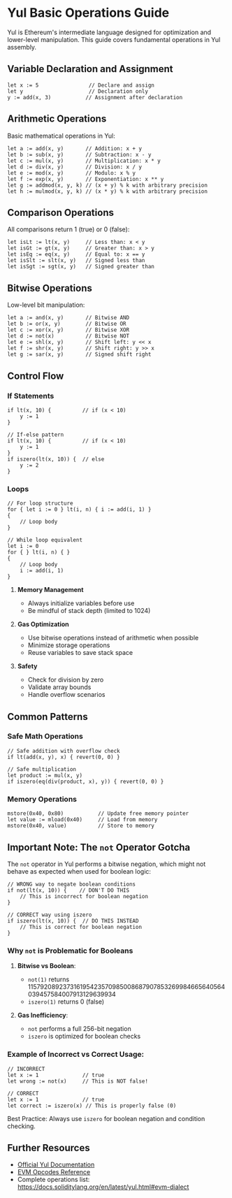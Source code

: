 # Yul Basic Operations Guide

Yul is Ethereum's intermediate language designed for optimization and lower-level manipulation. This guide covers fundamental operations in Yul assembly.

## Variable Declaration and Assignment

```solidity
let x := 5                // Declare and assign
let y                     // Declaration only
y := add(x, 3)           // Assignment after declaration
```

## Arithmetic Operations

Basic mathematical operations in Yul:

```solidity
let a := add(x, y)       // Addition: x + y
let b := sub(x, y)       // Subtraction: x - y
let c := mul(x, y)       // Multiplication: x * y
let d := div(x, y)       // Division: x / y
let e := mod(x, y)       // Modulo: x % y
let f := exp(x, y)       // Exponentiation: x ** y
let g := addmod(x, y, k) // (x + y) % k with arbitrary precision
let h := mulmod(x, y, k) // (x * y) % k with arbitrary precision
```

## Comparison Operations

All comparisons return 1 (true) or 0 (false):

```solidity
let isLt := lt(x, y)     // Less than: x < y
let isGt := gt(x, y)     // Greater than: x > y
let isEq := eq(x, y)     // Equal to: x == y
let isSlt := slt(x, y)   // Signed less than
let isSgt := sgt(x, y)   // Signed greater than
```

## Bitwise Operations

Low-level bit manipulation:

```solidity
let a := and(x, y)       // Bitwise AND
let b := or(x, y)        // Bitwise OR
let c := xor(x, y)       // Bitwise XOR
let d := not(x)          // Bitwise NOT
let e := shl(x, y)       // Shift left: y << x
let f := shr(x, y)       // Shift right: y >> x
let g := sar(x, y)       // Signed shift right
```

## Control Flow

### If Statements
```solidity
if lt(x, 10) {          // if (x < 10)
    y := 1
}

// If-else pattern
if lt(x, 10) {          // if (x < 10)
    y := 1
}
if iszero(lt(x, 10)) {  // else
    y := 2
}
```

### Loops
```solidity
// For loop structure
for { let i := 0 } lt(i, n) { i := add(i, 1) }
{
    // Loop body
}

// While loop equivalent
let i := 0
for { } lt(i, n) { }
{
    // Loop body
    i := add(i, 1)
}
```

1. **Memory Management**
   - Always initialize variables before use
   - Be mindful of stack depth (limited to 1024)

2. **Gas Optimization**
   - Use bitwise operations instead of arithmetic when possible
   - Minimize storage operations
   - Reuse variables to save stack space

3. **Safety**
   - Check for division by zero
   - Validate array bounds
   - Handle overflow scenarios

## Common Patterns

### Safe Math Operations
```solidity
// Safe addition with overflow check
if lt(add(x, y), x) { revert(0, 0) }

// Safe multiplication
let product := mul(x, y)
if iszero(eq(div(product, x), y)) { revert(0, 0) }
```

### Memory Operations
```solidity
mstore(0x40, 0x80)           // Update free memory pointer
let value := mload(0x40)     // Load from memory
mstore(0x40, value)          // Store to memory
```

## Important Note: The `not` Operator Gotcha

The `not` operator in Yul performs a bitwise negation, which might not behave as expected when used for boolean logic:

```solidity
// WRONG way to negate boolean conditions
if not(lt(x, 10)) {    // DON'T DO THIS
    // This is incorrect for boolean negation
}

// CORRECT way using iszero
if iszero(lt(x, 10)) {  // DO THIS INSTEAD
    // This is correct for boolean negation
}
```

### Why `not` is Problematic for Booleans

1. **Bitwise vs Boolean**: 
   - `not(1)` returns 115792089237316195423570985008687907853269984665640564039457584007913129639934
   - `iszero(1)` returns 0 (false)

2. **Gas Inefficiency**:
   - `not` performs a full 256-bit negation
   - `iszero` is optimized for boolean checks

### Example of Incorrect vs Correct Usage:
```solidity
// INCORRECT
let x := 1              // true
let wrong := not(x)     // This is NOT false!

// CORRECT
let x := 1              // true
let correct := iszero(x) // This is properly false (0)
```

Best Practice: Always use `iszero` for boolean negation and condition checking.

## Further Resources
- [Official Yul Documentation](https://docs.soliditylang.org/en/latest/yul.html)
- [EVM Opcodes Reference](https://www.evm.codes/)
- Complete operations list: https://docs.soliditylang.org/en/latest/yul.html#evm-dialect